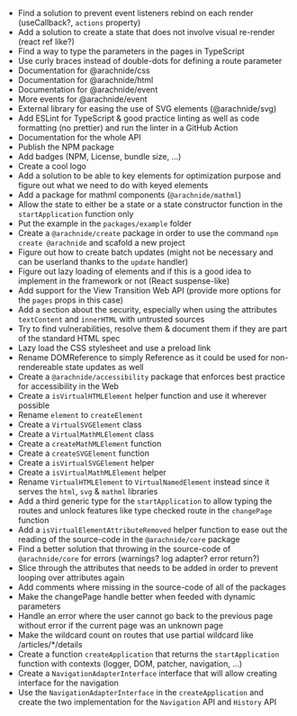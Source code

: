 - Find a solution to prevent event listeners rebind on each render (useCallback?, `actions` property)
- Add a solution to create a state that does not involve visual re-render (react ref like?)
- Find a way to type the parameters in the pages in TypeScript
- Use curly braces instead of double-dots for defining a route parameter
- Documentation for @arachnide/css
- Documentation for @arachnide/html
- Documentation for @arachnide/event
- More events for @arachnide/event
- External library for easing the use of SVG elements (@arachnide/svg)
- Add ESLint for TypeScript & good practice linting as well as code formatting (no prettier) and run the linter in a GitHub Action
- Documentation for the whole API
- Publish the NPM package
- Add badges (NPM, License, bundle size, ...)
- Create a cool logo
- Add a solution to be able to key elements for optimization purpose and figure out what we need to do with keyed elements
- Add a package for mathml components (`@arachnide/mathml`)
- Allow the state to either be a state or a state constructor function in the `startApplication` function only
- Put the example in the `packages/example` folder
- Create a `@arachnide/create` package in order to use the command `npm create @arachnide` and scafold a new project
- Figure out how to create batch updates (might not be necessary and can be userland thanks to the `update` handler)
- Figure out lazy loading of elements and if this is a good idea to implement in the framework or not (React suspense-like)
- Add support for the View Transition Web API (provide more options for the `pages` props in this case)
- Add a section about the security, especially when using the attributes `textContent` and `innerHTML` with untrusted sources
- Try to find vulnerabilities, resolve them & document them if they are part of the standard HTML spec
- Lazy load the CSS stylesheet and use a preload link
- Rename DOMReference to simply Reference as it could be used for non-rendereable state updates as well
- Create a `@arachnide/accessibility` package that enforces best practice for accessibility in the Web
- Create a `isVirtualHTMLElement` helper function and use it wherever possible
- Rename `element` to `createElement`
- Create a `VirtualSVGElement` class
- Create a `VirtualMathMLElement` class
- Create a `createMathMLElement` function
- Create a `createSVGElement` function
- Create a `isVirtualSVGElement` helper
- Create a `isVirtualMathMLElement` helper
- Rename `VirtualHTMLElement` to `VirtualNamedElement` instead since it serves the `html`, `svg` & `mathml` libraries
- Add a third generic type for the `startApplication` to allow typing the routes and unlock features like type checked route in the `changePage` function 
- Add a `isVirtualElementAttributeRemoved` helper function to ease out the reading of the source-code in the `@arachnide/core` package
- Find a better solution that throwing in the source-code of `@arachnide/core` for errors (warnings? log adapter? error return?)
- Slice through the attributes that needs to be added in order to prevent looping over attributes again
- Add comments where missing in the source-code of all of the packages
- Make the changePage handle better when feeded with dynamic parameters
- Handle an error where the user cannot go back to the previous page without error if the current page was an unknown page
- Make the wildcard count on routes that use partial wildcard like /articles/*/details
- Create a function `createApplication` that returns the `startApplication` function with contexts (logger, DOM, patcher, navigation, ...)
- Create a `NavigationAdapterInterface` interface that will allow creating interface for the navigation
- Use the `NavigationAdapterInterface` in the `createApplication` and create the two implementation for the `Navigation` API and `History` API
